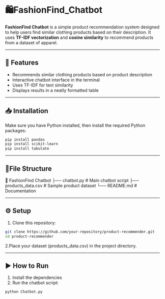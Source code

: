 # 🛍️FashionFind_Chatbot

**FashionFind Chatbot** is a simple product recommendation system designed to help users find similar clothing products based on their description. It uses **TF-IDF vectorization** and **cosine similarity** to recommend products from a dataset of apparel.

---

## 🚀 Features

- Recommends similar clothing products based on product description
- Interactive chatbot interface in the terminal
- Uses TF-IDF for text similarity
- Displays results in a neatly formatted table

---

## 📥 Installation

Make sure you have Python installed, then install the required Python packages:

```bash
pip install pandas
pip install scikit-learn
pip install tabulate
```
---

##  📁File Structure

📁 FashionFind Chatbot
├── chatbot.py   # Main chatbot script
├── products_data.csv  # Sample product dataset
└── README.md    # Documentation

---

## ⚙️ Setup
1. Clone this repository:

```bash
git clone https://github.com/your-repository/product-recommender.git
cd product-recommender
```
2.Place your dataset (products_data.csv) in the project directory.

---

## ▶️ How to Run
1. Install the dependencies
2. Run the chatbot script:

```bash
python Chatbot.py
```
